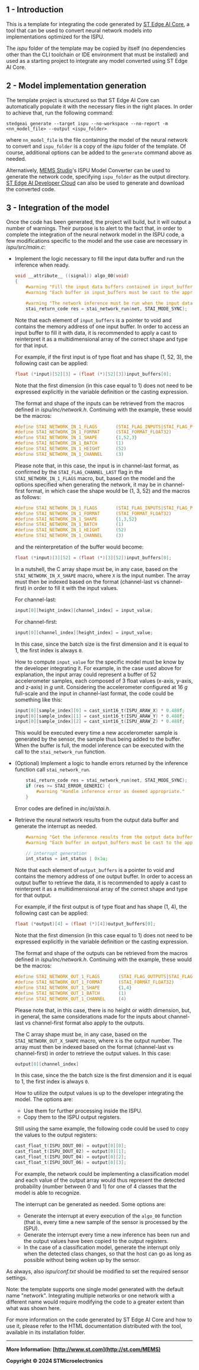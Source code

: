 ## 1 - Introduction

This is a template for integrating the code generated by [ST Edge AI Core](https://www.st.com/en/development-tools/stedgeai-core.html), a tool that can be used to convert neural network models into implementations optimized for the ISPU.

The *ispu* folder of the template may be copied by itself (no dependencies other than the CLI toolchain or IDE environment that must be installed) and used as a starting project to integrate any model converted using ST Edge AI Core.


## 2 - Model implementation generation

The template project is structured so that ST Edge AI Core can automatically populate it with the necessary files in the right places. In order to achieve that, run the following command:

```shell
stedgeai generate --target ispu --no-workspace --no-report -m <nn_model_file> --output <ispu_folder>
```

where `nn_model_file` is the file containing the model of the neural network to convert and `ispu_folder` is a copy of the *ispu* folder of the template. Of course, additional options can be added to the `generate` command above as needed.

Alternatively, [MEMS Studio](https://www.st.com/en/development-tools/mems-studio.html)'s ISPU Model Converter can be used to generate the network code, specifying `ispu_folder` as the output directory. [ST Edge AI Developer Cloud](https://www.st.com/en/development-tools/stedgeai-dc.html) can also be used to generate and download the converted code.


## 3 - Integration of the model

Once the code has been generated, the project will build, but it will output a number of warnings. Their purpose is to alert to the fact that, in order to complete the integration of the neural network model in the ISPU code, a few modifications specific to the model and the use case are necessary in *ispu/src/main.c*:

* Implement the logic necessary to fill the input data buffer and run the inference when ready.

  ```c
  void __attribute__ ((signal)) algo_00(void)
  {
      #warning "Fill the input data buffers contained in input_buffers."
      #warning "Each buffer in input_buffers must be cast to the appropriate type before accessing it."

      #warning "The network inference must be run when the input data buffers are ready."
      stai_return_code res = stai_network_run(net, STAI_MODE_SYNC);
  ```

  Note that each element of `input_buffers` is a pointer to void and contains the memory address of one input buffer. In order to access an input buffer to fill it with data, it is recommended to apply a cast to reinterpret it as a multidimensional array of the correct shape and type for that input.

  For example, if the first input is of type float and has shape (1, 52, 3), the following cast can be applied:
  ```c
  float (*input)[52][3] = (float (*)[52][3])input_buffers[0];
  ```

  Note that the first dimension (in this case equal to 1) does not need to be expressed explicitly in the variable definition or the casting expression.

  The format and shape of the inputs can be retrieved from the macros defined in *ispu/inc/network.h*. Continuing with the example, these would be the macros:
  ```c
  #define STAI_NETWORK_IN_1_FLAGS       (STAI_FLAG_INPUTS|STAI_FLAG_PREALLOCATED|STAI_FLAG_CHANNEL_LAST|STAI_FLAG_HAS_BATCH)
  #define STAI_NETWORK_IN_1_FORMAT      (STAI_FORMAT_FLOAT32)
  #define STAI_NETWORK_IN_1_SHAPE       {1,52,3}
  #define STAI_NETWORK_IN_1_BATCH       (1)
  #define STAI_NETWORK_IN_1_HEIGHT      (52)
  #define STAI_NETWORK_IN_1_CHANNEL     (3)
  ```

  Please note that, in this case, the input is in channel-last format, as confirmed by the `STAI_FLAG_CHANNEL_LAST` flag in the `STAI_NETWORK_IN_1_FLAGS` macro, but, based on the model and the options specified when generating the network, it may be in channel-first format, in which case the shape would be (1, 3, 52) and the macros as follows:
  ```c
  #define STAI_NETWORK_IN_1_FLAGS       (STAI_FLAG_INPUTS|STAI_FLAG_PREALLOCATED|STAI_FLAG_CHANNEL_FIRST|STAI_FLAG_HAS_BATCH)
  #define STAI_NETWORK_IN_1_FORMAT      (STAI_FORMAT_FLOAT32)
  #define STAI_NETWORK_IN_1_SHAPE       {1,3,52}
  #define STAI_NETWORK_IN_1_BATCH       (1)
  #define STAI_NETWORK_IN_1_HEIGHT      (52)
  #define STAI_NETWORK_IN_1_CHANNEL     (3)
  ```

  and the reinterpretation of the buffer would become:
  ```c
  float (*input)[3][52] = (float (*)[3][52])input_buffers[0];
  ```

  In a nutshell, the C array shape must be, in any case, based on the `STAI_NETWORK_IN_X_SHAPE` macro, where `X` is the input number. The array must then be indexed based on the format (channel-last vs channel-first) in order to fill it with the input values.

  For channel-last:
  ```c
  input[0][height_index][channel_index] = input_value;
  ```
  For channel-first:
  ```c
  input[0][channel_index][height_index] = input_value;
  ```

  In this case, since the batch size is the first dimension and it is equal to 1, the first index is always `0`.

  How to compute `input_value` for the specific model must be know by the developer integrating it. For example, in the case used above for explanation, the input array could represent a buffer of 52 accelerometer samples, each composed of 3 float values (x-axis, y-axis, and z-axis) in *g* unit. Considering the accelerometer configured at 16 *g* full-scale and the input in channel-last format, the code could be something like this:
  ```c
  input[0][sample_index][0] = cast_sint16_t(ISPU_ARAW_X) * 0.488f;
  input[0][sample_index][1] = cast_sint16_t(ISPU_ARAW_Y) * 0.488f;
  input[0][sample_index][2] = cast_sint16_t(ISPU_ARAW_Z) * 0.488f;
  ```

  This would be executed every time a new accelerometer sample is generated by the sensor, the sample thus being added to the buffer. When the buffer is full, the model inference can be executed with the call to the `stai_network_run` function.

* (Optional) Implement a logic to handle errors returned by the inference function call `stai_network_run`.

  ```c
      stai_return_code res = stai_network_run(net, STAI_MODE_SYNC);
      if (res >= STAI_ERROR_GENERIC) {
          #warning "Handle inference error as deemed appropriate."
      }
  ```

  Error codes are defined in *inc/ai/stai.h*.

* Retrieve the neural network results from the output data buffer and generate the interrupt as needed.

  ```c
      #warning "Get the inference results from the output data buffers contained in output_buffers."
      #warning "Each buffer in output_buffers must be cast to the appropriate type before accessing it."

      // interrupt generation
      int_status = int_status | 0x1u;
  ```

  Note that each element of `output_buffers` is a pointer to void and contains the memory address of one output buffer. In order to access an output buffer to retrieve the data, it is recommended to apply a cast to reinterpret it as a multidimensional array of the correct shape and type for that output.

  For example, if the first output is of type float and has shape (1, 4), the following cast can be applied:
  ```c
  float (*output)[4] = (float (*)[4])output_buffers[0];
  ```

  Note that the first dimension (in this case equal to 1) does not need to be expressed explicitly in the variable definition or the casting expression.

  The format and shape of the outputs can be retrieved from the macros defined in *ispu/inc/network.h*. Continuing with the example, these would be the macros:
  ```c
  #define STAI_NETWORK_OUT_1_FLAGS       (STAI_FLAG_OUTPUTS|STAI_FLAG_PREALLOCATED|STAI_FLAG_CHANNEL_LAST|STAI_FLAG_HAS_BATCH)
  #define STAI_NETWORK_OUT_1_FORMAT      (STAI_FORMAT_FLOAT32)
  #define STAI_NETWORK_OUT_1_SHAPE       {1,4}
  #define STAI_NETWORK_OUT_1_BATCH       (1)
  #define STAI_NETWORK_OUT_1_CHANNEL     (4)
  ```

  Please note that, in this case, there is no height or width dimension, but, in general, the same considerations made for the inputs about channel-last vs channel-first format also apply to the outputs.

  The C array shape must be, in any case, based on the `STAI_NETWORK_OUT_X_SHAPE` macro, where `X` is the output number. The array must then be indexed based on the format (channel-last vs channel-first) in order to retrieve the output values. In this case:
  ```c
  output[0][channel_index]
  ```

  In this case, since the the batch size is the first dimension and it is equal to 1, the first index is always `0`.

  How to utilize the output values is up to the developer integrating the model. The options are:
  * Use them for further processing inside the ISPU.
  * Copy them to the ISPU output registers.

  Still using the same example, the following code could be used to copy the values to the output registers:
  ```c
  cast_float_t(ISPU_DOUT_00) = output[0][0];
  cast_float_t(ISPU_DOUT_02) = output[0][1];
  cast_float_t(ISPU_DOUT_04) = output[0][2];
  cast_float_t(ISPU_DOUT_06) = output[0][3];
  ```

  For example, the network could be implementing a classification model and each value of the output array would thus represent the detected probability (number between 0 and 1) for one of 4 classes that the model is able to recognize.

  The interrupt can be generated as needed. Some options are:
  * Generate the interrupt at every execution of the `algo_00` function (that is, every time a new sample of the sensor is processed by the ISPU).
  * Generate the interrupt every time a new inference has been run and the output values have been copied to the output registers.
  * In the case of a classification model, generate the interrupt only when the detected class changes, so that the host can go as long as possible without being woken up by the sensor.

As always, also *ispu/conf.txt* should be modified to set the required sensor settings.

Note: the template supports one single model generated with the default name "network". Integrating multiple networks or one network with a different name would require modifying the code to a greater extent than what was shown here.

For more information on the code generated by ST Edge AI Core and how to use it, please refer to the HTML documentation distributed with the tool, available in its installation folder.

------

**More Information: [http://www.st.com](http://st.com/MEMS)**

**Copyright © 2024 STMicroelectronics**

